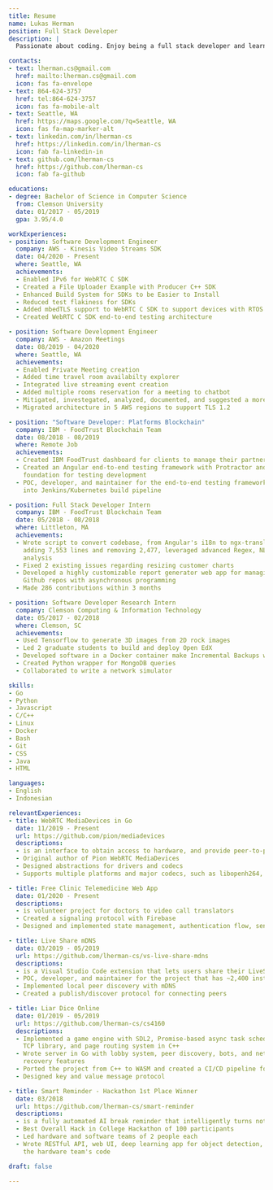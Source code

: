 ```yaml
---
title: Resume
name: Lukas Herman
position: Full Stack Developer
description: |
  Passionate about coding. Enjoy being a full stack developer and learning new things every day. Expert in Go, Python, Javascript, Linux, and Docker.

contacts:
- text: lherman.cs@gmail.com
  href: mailto:lherman.cs@gmail.com
  icon: fas fa-envelope
- text: 864-624-3757
  href: tel:864-624-3757
  icon: fas fa-mobile-alt
- text: Seattle, WA
  href: https://maps.google.com/?q=Seattle, WA
  icon: fas fa-map-marker-alt
- text: linkedin.com/in/lherman-cs
  href: https://linkedin.com/in/lherman-cs
  icon: fab fa-linkedin-in
- text: github.com/lherman-cs
  href: https://github.com/lherman-cs
  icon: fab fa-github

educations:
- degree: Bachelor of Science in Computer Science
  from: Clemson University
  date: 01/2017 - 05/2019
  gpa: 3.95/4.0

workExperiences:
- position: Software Development Engineer
  company: AWS - Kinesis Video Streams SDK
  date: 04/2020 - Present
  where: Seattle, WA
  achievements: 
  - Enabled IPv6 for WebRTC C SDK
  - Created a File Uploader Example with Producer C++ SDK
  - Enhanced Build System for SDKs to be Easier to Install
  - Reduced test flakiness for SDKs
  - Added mbedTLS support to WebRTC C SDK to support devices with RTOS
  - Created WebRTC C SDK end-to-end testing architecture

- position: Software Development Engineer
  company: AWS - Amazon Meetings
  date: 08/2019 - 04/2020
  where: Seattle, WA
  achievements: 
  - Enabled Private Meeting creation
  - Added time travel room availabilty explorer
  - Integrated live streaming event creation
  - Added multiple rooms reservation for a meeting to chatbot
  - Mitigated, investegated, analyzed, documented, and suggested a more robust architecture solution
  - Migrated architecture in 5 AWS regions to support TLS 1.2

- position: "Software Developer: Platforms Blockchain"
  company: IBM - FoodTrust Blockchain Team
  date: 08/2018 - 08/2019
  where: Remote Job
  achievements:
  - Created IBM FoodTrust dashboard for clients to manage their partnership
  - Created an Angular end-to-end testing framework with Protractor and Jasmine; the
    foundation for testing development
  - POC, developer, and maintainer for the end-to-end testing framework. Integrated
    into Jenkins/Kubernetes build pipeline

- position: Full Stack Developer Intern
  company: IBM - FoodTrust Blockchain Team
  date: 05/2018 - 08/2018
  where: Littleton, MA
  achievements:
  - Wrote script to convert codebase, from Angular's i18n to ngx-translate,
    adding 7,553 lines and removing 2,477, leveraged advanced Regex, NLP, and locality
    analysis
  - Fixed 2 existing issues regarding resizing customer charts
  - Developed a highly customizable report generator web app for managing multiple
    Github repos with asynchronous programming
  - Made 286 contributions within 3 months

- position: Software Developer Research Intern
  company: Clemson Computing & Information Technology
  date: 05/2017 - 02/2018
  where: Clemson, SC
  achievements: 
  - Used Tensorflow to generate 3D images from 2D rock images
  - Led 2 graduate students to build and deploy Open EdX
  - Developed software in a Docker container make Incremental Backups with Pull Backup approach from an arbitary host
  - Created Python wrapper for MongoDB queries
  - Collaborated to write a network simulator

skills:
- Go
- Python
- Javascript
- C/C++
- Linux
- Docker
- Bash
- Git
- CSS
- Java
- HTML

languages:
- English
- Indonesian

relevantExperiences:
- title: WebRTC MediaDevices in Go
  date: 11/2019 - Present
  url: https://github.com/pion/mediadevices
  descriptions:
  - is an interface to obtain access to hardware, and provide peer-to-peer data transfer through Pion WebRTC
  - Original author of Pion WebRTC MediaDevices
  - Designed abstractions for drivers and codecs
  - Supports multiple platforms and major codecs, such as libopenh264, libx264, and libopus

- title: Free Clinic Telemedicine Web App
  date: 01/2020 - Present
  descriptions:
  - is volunteer project for doctors to video call translators
  - Created a signaling protocol with Firebase
  - Designed and implemented state management, authentication flow, send/receive messages, and peer-to-peer video call with WebRTC

- title: Live Share mDNS
  date: 03/2019 - 05/2019
  url: https://github.com/lherman-cs/vs-live-share-mdns
  descriptions:
  - is a Visual Studio Code extension that lets users share their LiveShare collaboration sessions
  - POC, developer, and maintainer for the project that has ~2,400 installs
  - Implemented local peer discovery with mDNS
  - Created a publish/discover protocol for connecting peers

- title: Liar Dice Online
  date: 01/2019 - 05/2019
  url: https://github.com/lherman-cs/cs4160
  descriptions:
  - Implemented a game engine with SDL2, Promise-based async task scheduler, async
    TCP library, and page routing system in C++
  - Wrote server in Go with lobby system, peer discovery, bots, and network disconnection
    recovery features
  - Ported the project from C++ to WASM and created a CI/CD pipeline for WASM deployment
  - Designed key and value message protocol

- title: Smart Reminder - Hackathon 1st Place Winner
  date: 03/2018
  url: https://github.com/lherman-cs/smart-reminder
  descriptions:
  - is a fully automated AI break reminder that intelligently turns notifications on/off by detecting if user is sitting
  - Best Overall Hack in College Hackathon of 100 participants
  - Led hardware and software teams of 2 people each
  - Wrote RESTful API, web UI, deep learning app for object detection, and debugged
    the hardware team's code

draft: false

---
```

